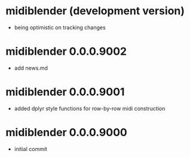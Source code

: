 # midiblender (development version)

* being optimistic on tracking changes

# midiblender 0.0.0.9002

* add news.md

# midiblender 0.0.0.9001

* added dplyr style functions for row-by-row midi construction

# midiblender 0.0.0.9000

* initial commit
